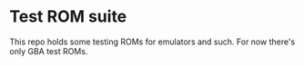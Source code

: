 
Test ROM suite
==============

This repo holds some testing ROMs for emulators and such. For now there's only
GBA test ROMs.

